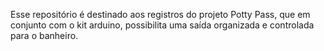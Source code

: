 Esse repositório é destinado aos registros do projeto Potty Pass, que em conjunto com o kit arduino, possibilita uma saída organizada e controlada para o banheiro.
